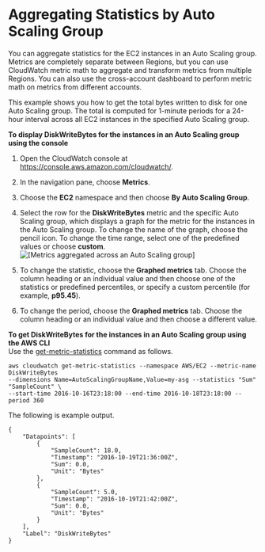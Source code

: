 # Aggregating Statistics by Auto Scaling Group<a name="GetMetricAutoScalingGroup"></a>

You can aggregate statistics for the EC2 instances in an Auto Scaling group\. Metrics are completely separate between Regions, but you can use CloudWatch metric math to aggregate and transform metrics from multiple Regions\. You can also use the cross\-account dashboard to perform metric math on metrics from different accounts\.

This example shows you how to get the total bytes written to disk for one Auto Scaling group\. The total is computed for 1\-minute periods for a 24\-hour interval across all EC2 instances in the specified Auto Scaling group\.

**To display DiskWriteBytes for the instances in an Auto Scaling group using the console**

1. Open the CloudWatch console at [https://console\.aws\.amazon\.com/cloudwatch/](https://console.aws.amazon.com/cloudwatch/)\.

1. In the navigation pane, choose **Metrics**\.

1. Choose the **EC2** namespace and then choose **By Auto Scaling Group**\.

1. Select the row for the **DiskWriteBytes** metric and the specific Auto Scaling group, which displays a graph for the metric for the instances in the Auto Scaling group\. To change the name of the graph, choose the pencil icon\. To change the time range, select one of the predefined values or choose **custom**\.  
![\[Metrics aggregated across an Auto Scaling group\]](http://docs.aws.amazon.com/AmazonCloudWatch/latest/monitoring/images/metric_aggregated_auto_scaling.png)

1. To change the statistic, choose the **Graphed metrics** tab\. Choose the column heading or an individual value and then choose one of the statistics or predefined percentiles, or specify a custom percentile \(for example, **p95\.45**\)\.

1. To change the period, choose the **Graphed metrics** tab\. Choose the column heading or an individual value and then choose a different value\.

**To get DiskWriteBytes for the instances in an Auto Scaling group using the AWS CLI**  
Use the [get\-metric\-statistics](https://docs.aws.amazon.com/cli/latest/reference/cloudwatch/get-metric-statistics.html) command as follows\.

```
aws cloudwatch get-metric-statistics --namespace AWS/EC2 --metric-name DiskWriteBytes  
--dimensions Name=AutoScalingGroupName,Value=my-asg --statistics "Sum" "SampleCount" \
--start-time 2016-10-16T23:18:00 --end-time 2016-10-18T23:18:00 --period 360
```

The following is example output\.

```
{
    "Datapoints": [
        {
            "SampleCount": 18.0, 
            "Timestamp": "2016-10-19T21:36:00Z", 
            "Sum": 0.0, 
            "Unit": "Bytes"
        }, 
        {
            "SampleCount": 5.0, 
            "Timestamp": "2016-10-19T21:42:00Z", 
            "Sum": 0.0, 
            "Unit": "Bytes"
        }
    ], 
    "Label": "DiskWriteBytes"
}
```